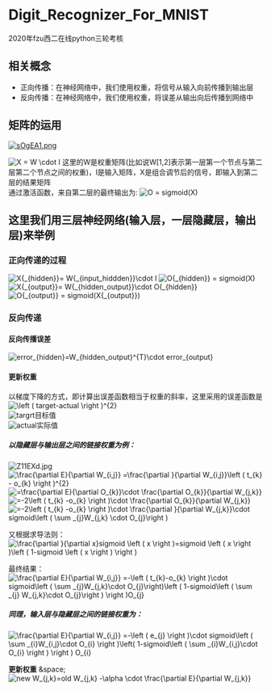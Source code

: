 # Digit_Recognizer_For_MNIST
2020年fzu西二在线python三轮考核

## 相关概念

- 正向传播：在神经网络中，我们使用权重，将信号从输入向前传播到输出层
- 反向传播：在神经网络中，我们使用权重，将误差从输出向后传播到网络中

## 矩阵的运用
<a href="https://imgchr.com/i/sOgEA1"><img src="https://s3.ax1x.com/2021/01/25/sOgEA1.md.png" alt="sOgEA1.png" border="0" /></a>

<img src="https://latex.codecogs.com/gif.latex?X&space;=&space;W&space;\cdot&space;I" title="X = W \cdot I" />
这里的W是权重矩阵(比如说W[1,2]表示第一层第一个节点与第二层第二个节点之间的权重)，I是输入矩阵，X是组合调节后的信号，即输入到第二层的结果矩阵
<br>通过激活函数，来自第二层的最终输出为: 
<img src="https://latex.codecogs.com/gif.latex?O&space;=&space;sigmoid(X)" title="O = sigmoid(X)" />

## 这里我们用三层神经网络(输入层，一层隐藏层，输出层)来举例
### 正向传递的过程
<img src="https://latex.codecogs.com/gif.latex?X{_{hidden}}=&space;W{_{input\_hiddden}}\cdot&space;I" title="X{_{hidden}}= W{_{input_hiddden}}\cdot I" />
<img src="https://latex.codecogs.com/gif.latex?O{_{hidden}}=&space;sigmoid(X)" title="O{_{hidden}} = sigmoid(X)" />
<img src="https://latex.codecogs.com/gif.latex?X{_{output}}=&space;W{_{hidden\_output}}\cdot&space;O{_{hidden}}" title="X{_{output}}= W{_{hidden_output}}\cdot O{_{hidden}}" />
<img src="https://latex.codecogs.com/gif.latex?O{_{output}}=&space;sigmoid(X{_{output}})" title="O{_{output}} = sigmoid(X{_{output}})" />

### 反向传递
#### 反向传播误差
<img src="https://latex.codecogs.com/gif.latex?error_{hidden}=W_{hidden\_output}^{T}\cdot&space;error_{output}" title="error_{hidden}=W_{hidden_output}^{T}\cdot error_{output}" />

#### 更新权重
以梯度下降的方式，即计算出误差函数相当于权重的斜率，这里采用的误差函数是
<img src="https://latex.codecogs.com/gif.latex?\left&space;(&space;target-actual&space;\right&space;)^{2}" title="\left ( target-actual \right )^{2}" /><br>
<img src="https://latex.codecogs.com/gif.latex?targrt:" title="targrt" />目标值<br>
<img src="https://latex.codecogs.com/gif.latex?actual:" title="actual" />实际值<br>

##### 以隐藏层与输出层之间的链接权重为例：
<img src="https://t1.picb.cc/uploads/2021/02/07/Z11EXd.jpg" alt="Z11EXd.jpg" border="0" />
<!--公式分解-->
<img src="https://latex.codecogs.com/gif.latex?\frac{\partial&space;E}{\partial&space;W_{i,j}}&space;=\frac{\partial&space;}{\partial&space;W_{i,j}}\left&space;(&space;t_{k}&space;-&space;o_{k}&space;\right&space;)^{2}" title="\frac{\partial E}{\partial W_{i,j}} =\frac{\partial }{\partial W_{i,j}}\left ( t_{k} - o_{k} \right )^{2}" /><br>
<img src="https://latex.codecogs.com/gif.latex?=\frac{\partial&space;E}{\partial&space;O_{k}}\cdot&space;\frac{\partial&space;O_{k}}{\partial&space;W_{j,k}}" title="=\frac{\partial E}{\partial O_{k}}\cdot \frac{\partial O_{k}}{\partial W_{j,k}}" /><br>
<img src="https://latex.codecogs.com/gif.latex?=-2\left&space;(&space;t_{k}&space;-o_{k}&space;\right&space;)\cdot&space;\frac{\partial&space;O_{k}}{\partial&space;W_{j,k}}" title="=-2\left ( t_{k} -o_{k} \right )\cdot \frac{\partial O_{k}}{\partial W_{j,k}}" /><br>
<img src="https://latex.codecogs.com/gif.latex?=-2\left&space;(&space;t_{k}&space;-o_{k}&space;\right&space;)\cdot&space;\frac{\partial&space;}{\partial&space;W_{j,k}}\cdot&space;sigmoid\left&space;(&space;\sum&space;_{j}W_{j,k}&space;\cdot&space;O_{j}\right&space;)" title="=-2\left ( t_{k} -o_{k} \right )\cdot \frac{\partial }{\partial W_{j,k}}\cdot sigmoid\left ( \sum _{j}W_{j,k} \cdot O_{j}\right )" /><br>

又根据求导法则：
<img src="https://latex.codecogs.com/gif.latex?\frac{\partial&space;}{\partial&space;x}sigmoid&space;\left&space;(&space;x&space;\right&space;)=sigmoid&space;\left&space;(&space;x&space;\right&space;)\left&space;(&space;1-sigmoid&space;\left&space;(&space;x&space;\right&space;)&space;\right&space;)" title="\frac{\partial }{\partial x}sigmoid \left ( x \right )=sigmoid \left ( x \right )\left ( 1-sigmoid \left ( x \right ) \right )" /><br>

<!--最终公式-->
最终结果：<img src="https://latex.codecogs.com/gif.latex?\frac{\partial&space;E}{\partial&space;W_{i,j}}&space;=-\left&space;(&space;t_{k}-o_{k}&space;\right&space;)\cdot&space;sigmoid\left&space;(&space;\sum&space;_{j}W_{j,k}\cdot&space;O_{j}\right)\left&space;(&space;1-sigmoid\left&space;(&space;\sum&space;_{j}&space;W_{j,k}\cdot&space;O_{j}\right&space;)&space;\right&space;)O_{j}" title="\frac{\partial E}{\partial W_{i,j}} =-\left ( t_{k}-o_{k} \right )\cdot sigmoid\left ( \sum _{j}W_{j,k}\cdot O_{j}\right)\left ( 1-sigmoid\left ( \sum _{j} W_{j,k}\cdot O_{j}\right ) \right )O_{j}" /><br>


##### 同理，输入层与隐藏层之间的链接权重为：

<img src="https://latex.codecogs.com/gif.latex?\frac{\partial&space;E}{\partial&space;W_{i,j}}&space;=-\left&space;(&space;e_{j}&space;\right&space;)\cdot&space;sigmoid\left&space;(&space;\sum&space;_{i}W_{i,j}\cdot&space;O_{i}&space;\right&space;)\left(&space;1-sigmoid\left&space;(&space;\sum&space;_{i}W_{i,j}\cdot&space;O_{i}&space;\right&space;)&space;\right&space;)&space;O_{i}" title="\frac{\partial E}{\partial W_{i,j}} =-\left ( e_{j} \right )\cdot sigmoid\left ( \sum _{i}W_{i,j}\cdot O_{i} \right )\left( 1-sigmoid\left ( \sum _{i}W_{i,j}\cdot O_{i} \right ) \right ) O_{i}" />

**更新权重** &space; <img src="https://latex.codecogs.com/gif.latex?new&space;W_{j,k}=old&space;W_{j,k}&space;-\alpha&space;\cdot&space;\frac{\partial&space;E}{\partial&space;W_{j,k}}" title="new W_{j,k}=old W_{j,k} -\alpha \cdot \frac{\partial E}{\partial W_{j,k}}" /><br>

